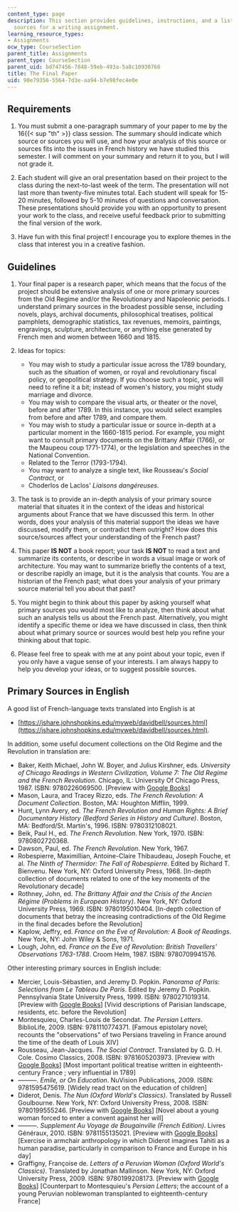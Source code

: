 ```yaml
---
content_type: page
description: This section provides guidelines, instructions, and a list of primary
  sources for a writing assignment.
learning_resource_types:
- Assignments
ocw_type: CourseSection
parent_title: Assignments
parent_type: CourseSection
parent_uid: bd747456-7848-59eb-493a-5a8c10930768
title: The Final Paper
uid: 98e79356-5564-7d3e-aa94-b7e98fec4e0e
---
```


Requirements
------------

1.  You must submit a one-paragraph summary of your paper to me by the 16{{< sup "th" >}} class session. The summary should indicate which source or sources you will use, and how your analysis of this source or sources fits into the issues in French history we have studied this semester. I will comment on your summary and return it to you, but I will not grade it.
  
3.  Each student will give an oral presentation based on their project to the class during the next-to-last week of the term. The presentation will not last more than twenty-five minutes total. Each student will speak for 15-20 minutes, followed by 5-10 minutes of questions and conversation. These presentations should provide you with an opportunity to present your work to the class, and receive useful feedback prior to submitting the final version of the work.
  
5.  Have fun with this final project! I encourage you to explore themes in the class that interest you in a creative fashion.

Guidelines
----------

1.  Your final paper is a research paper, which means that the focus of the project should be extensive analysis of one or more primary sources from the Old Regime and/or the Revolutionary and Napoleonic periods. I understand primary sources in the broadest possible sense, including novels, plays, archival documents, philosophical treatises, political pamphlets, demographic statistics, tax revenues, memoirs, paintings, engravings, sculpture, architecture, or anything else generated by French men and women between 1660 and 1815.
  
3.  Ideas for topics:
    *   You may wish to study a particular issue across the 1789 boundary, such as the situation of women, or royal and revolutionary fiscal policy, or geopolitical strategy. If you choose such a topic, you will need to refine it a bit; instead of women's history, you might study marriage and divorce.
    *   You may wish to compare the visual arts, or theater or the novel, before and after 1789. In this instance, you would select examples from before and after 1789, and compare them.
    *   You may wish to study a particular issue or source in-depth at a particular moment in the 1660-1815 period. For example, you might want to consult primary documents on the Brittany Affair (1766), or the Maupeou coup 1771-1774), or the legislation and speeches in the National Convention.
    *   Related to the Terror (1793-1794).
    *   You may want to analyze a single text, like Rousseau's _Social Contract_, or
    *   Choderlos de Laclos' _Liaisons dangéreuses_.
  
5.  The task is to provide an in-depth analysis of your primary source material that situates it in the context of the ideas and historical arguments about France that we have discussed this term. In other words, does your analysis of this material support the ideas we have discussed, modify them, or contradict them outright? How does this source/sources affect your understanding of the French past?
  
7.  This paper **IS NOT** a book report; your task **IS NOT** to read a text and summarize its contents, or describe in words a visual image or work of architecture. You may want to summarize briefly the contents of a text, or describe rapidly an image, but it is the analysis that counts. You are a historian of the French past; what does your analysis of your primary source material tell you about that past?
  
9.  You might begin to think about this paper by asking yourself what primary sources you would most like to analyze, then think about what such an analysis tells us about the French past. Alternatively, you might identify a specific theme or idea we have discussed in class, then think about what primary source or sources would best help you refine your thinking about that topic.
  
11.  Please feel free to speak with me at any point about your topic, even if you only have a vague sense of your interests. I am always happy to help you develop your ideas, or to suggest possible sources.

Primary Sources in English
--------------------------

A good list of French-language texts translated into English is at

*   [https://jshare.johnshopkins.edu/myweb/davidbell/sources.html](https://jshare.johnshopkins.edu/myweb/davidbell/sources.html).

In addition, some useful document collections on the Old Regime and the Revolution in translation are:

*   Baker, Keith Michael, John W. Boyer, and Julius Kirshner, eds. _University of Chicago Readings in Western Civilization, Volume 7: The Old Regime and the French Revolution_. Chicago, IL: University Of Chicago Press, 1987. ISBN: 9780226069500. \[Preview with [Google Books](http://books.google.com/books?id=MB5zuyyQ4rMC&pg=PAfrontcover)\]
*   Mason, Laura, and Tracey Rizzo, eds. _The French Revolution: A Document Collection_. Boston, MA: Houghton Mifflin, 1999.
*   Hunt, Lynn Avery, ed. _The French Revolution and Human Rights: A Brief Documentary History (Bedford Series in History and Culture)_. Boston, MA: Bedford/St. Martin's, 1996. ISBN: 9780312108021.
*   Beik, Paul H., ed. _The French Revolution_. New York, 1970. ISBN: 9780802720368.
*   Dawson, Paul, ed. _The French Revolution_. New York, 1967.
*   Robespierre, Maximillian, Antoine-Claire Thibaudeau, Joseph Fouche, et al. _The Ninth of Thermidor: The Fall of Robespierre_. Edited by Richard T. Bienvenu. New York, NY: Oxford University Press, 1968. \[In-depth collection of documents related to one of the key moments of the Revolutionary decade\]
*   Rothney, John, ed. _The Brittany Affair and the Crisis of the Ancien Régime (Problems in European History)_. New York, NY: Oxford University Press, 1969. ISBN: 9780195010404. \[In-depth collection of documents that betray the increasing contradictions of the Old Regime in the final decades before the Revolution\]
*   Kaplow, Jeffry, ed. _France on the Eve of Revolution: A Book of Readings_. New York, NY: John Wiley & Sons, 1971.
*   Lough, John, ed. _France on the Eve of Revolution: British Travellers' Observations 1763-1788_. Croom Helm, 1987. ISBN: 9780709941576.

Other interesting primary sources in English include:

*   Mercier, Louis-Sébastien, and Jeremy D. Popkin. _Panorama of Paris: Selections from Le Tableau De Paris_. Edited by Jeremy D. Popkin. Pennsylvania State University Press, 1999. ISBN: 9780271019314. \[Preview with [Google Books](http://books.google.com/books?id=Dv1WaVU2_eoC&pg=PAfrontcover)\] \[Vivid descriptions of Parisian landscape, residents, etc. before the Revolution\]
*   Montesquieu, Charles-Louis de Secondat. _The Persian Letters_. BiblioLife, 2009. ISBN: 9781110774371. \[Famous epistolary novel; recounts the "observations" of two Persians traveling in France around the time of the death of Louis XIV\]
*   Rousseau, Jean-Jacques. _The Social Contract_. Translated by G. D. H. Cole. Cosimo Classics, 2008. ISBN: 9781605203973. \[Preview with [Google Books](http://books.google.com/books?id=CyiOSafbzUYC&pg=PAfrontcover)\] \[Most important political treatise written in eighteenth-century France ; very influential in 1789\]
*   ———. _Emile, or On Education_. NuVision Publications, 2009. ISBN: 9781595475619. \[Widely read tract on the education of children\]
*   Diderot, Denis. _The Nun (Oxford World's Classics)_. Translated by Russell Goulbourne. New York, NY: Oxford University Press, 2008. ISBN: 9780199555246. \[Preview with [Google Books](http://books.google.com/books?id=7BIUDAAAQBAJ&pg=PAfrontcover)\] \[Novel about a young woman forced to enter a convent against her will\]
*   ———. _Supplement Au Voyage de Bougainville (French Edition)_. Livres Généraux, 2010. ISBN: 9781155135021. \[Preview with [Google Books](http://books.google.com/books?id=8Qj-ptmPgVMC&pg=Pafrontcover)\] \[Exercise in armchair anthropology in which Diderot imagines Tahiti as a human paradise, particularly in comparison to France and Europe in his day\]
*   Graffigny, Françoise de. _Letters of a Peruvian Woman (Oxford World's Classics)_. Translated by Jonathan Mallinson. New York, NY: Oxford University Press, 2009. ISBN: 9780199208173. \[Preview with [Google Books](http://books.google.com/books?id=6bCtkWmZMq4C&pg=PAfrontcover)\] \[Counterpart to Montesquieu's _Persian Letters_; the account of a young Peruvian noblewoman transplanted to eighteenth-century France\]